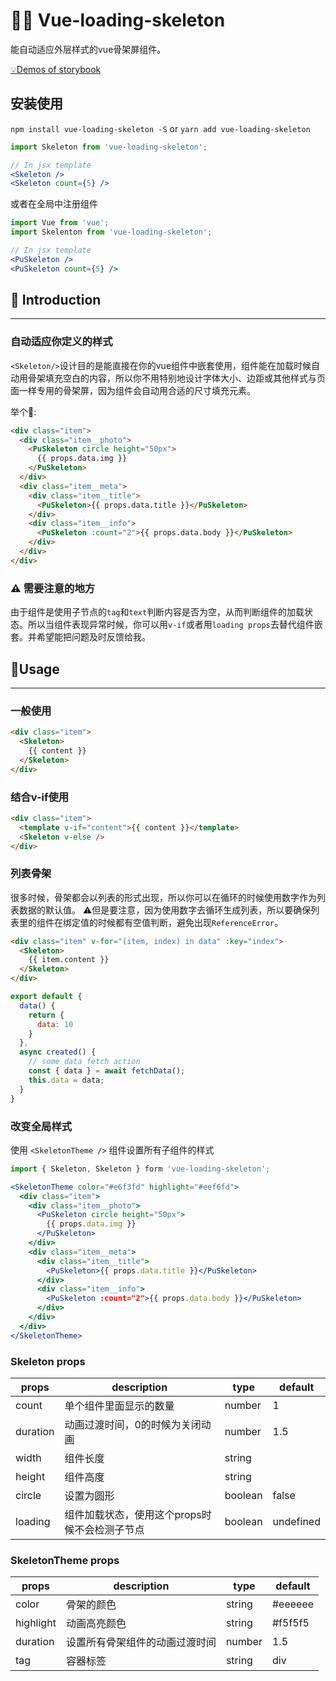 # 💅🏻 Vue-loading-skeleton

能自动适应外层样式的vue骨架屏组件。

[💡Demos of storybook](https://kitwon.github.io/vue-loading-skeleton/)

## 安装使用
`npm install vue-loading-skeleton -S`
or
`yarn add vue-loading-skeleton`

```jsx
import Skeleton from 'vue-loading-skeleton';

// In jsx template
<Skeleton />
<Skeleton count={5} />
```

或者在全局中注册组件

```jsx
import Vue from 'vue';
import Skelenton from 'vue-loading-skeleton';

// In jsx template
<PuSkeleton />
<PuSkeleton count={5} />
```

## 🌈 Introduction
---

### 自动适应你定义的样式
`<Skeleton/>`设计目的是能直接在你的vue组件中嵌套使用，组件能在加载时候自动用骨架填充空白的内容，所以你不用特别地设计字体大小、边距或其他样式与页面一样专用的骨架屏，因为组件会自动用合适的尺寸填充元素。

举个🌰:
```html
<div class="item">
  <div class="item__photo">
    <PuSkeleton circle height="50px">
      {{ props.data.img }}
    </PuSkeleton>
  </div>
  <div class="item__meta">
    <div class="item__title">
      <PuSkeleton>{{ props.data.title }}</PuSkeleton>
    </div>
    <div class="item__info">
      <PuSkeleton :count="2">{{ props.data.body }}</PuSkeleton>
    </div>
  </div>
</div>
```

### ⚠️ 需要注意的地方
由于组件是使用子节点的`tag`和`text`判断内容是否为空，从而判断组件的加载状态。所以当组件表现异常时候，你可以用`v-if`或者用`loading props`去替代组件嵌套。并希望能把问题及时反馈给我。

## 📔Usage
---

### 一般使用
```html
<div class="item">
  <Skeleton>
    {{ content }}
  </Skeleton>
</div>
```

### 结合v-if使用
```html
<div class="item">
  <template v-if="content">{{ content }}</template>
  <Skeleton v-else />
</div>
```

### 列表骨架
很多时候，骨架都会以列表的形式出现，所以你可以在循环的时候使用数字作为列表数据的默认值。
️⚠️但是要注意，因为使用数字去循环生成列表，所以要确保列表里的组件在绑定值的时候都有空值判断，避免出现`ReferenceError`。

```html
<div class="item" v-for="(item, index) in data" :key="index">
  <Skeleton>
    {{ item.content }}
  </Skeleton>
</div>
```

```javascript
export default {
  data() {
    return {
      data: 10
    }
  },
  async created() {
    // some data fetch action
    const { data } = await fetchData();
    this.data = data;
  }
}
```

### 改变全局样式
使用 `<SkeletonTheme />` 组件设置所有子组件的样式

```jsx
import { Skeleton, Skeleton } form 'vue-loading-skeleton';

<SkeletonTheme color="#e6f3fd" highlight="#eef6fd">
  <div class="item">
    <div class="item__photo">
      <PuSkeleton circle height="50px">
        {{ props.data.img }}
      </PuSkeleton>
    </div>
    <div class="item__meta">
      <div class="item__title">
        <PuSkeleton>{{ props.data.title }}</PuSkeleton>
      </div>
      <div class="item__info">
        <PuSkeleton :count="2">{{ props.data.body }}</PuSkeleton>
      </div>
    </div>
  </div>
</SkeletonTheme>
```

### Skeleton props
| props    | description                                   | type    | default   |
| -------- | --------------------------------------------- | ------- | --------- |
| count    | 单个组件里面显示的数量                        | number  | 1         |
| duration | 动画过渡时间，0的时候为关闭动画               | number  | 1.5       |
| width    | 组件长度                                      | string  |           |
| height   | 组件高度                                      | string  |           |
| circle   | 设置为圆形                                    | boolean | false     |
| loading  | 组件加载状态，使用这个props时候不会检测子节点 | boolean | undefined |

### SkeletonTheme props
| props     | description                    | type   | default |
| --------- | ------------------------------ | ------ | ------- |
| color     | 骨架的颜色                     | string | #eeeeee |
| highlight | 动画高亮颜色                   | string | #f5f5f5 |
| duration  | 设置所有骨架组件的动画过渡时间 | number | 1.5     |
| tag       | 容器标签                       | string | div     |
